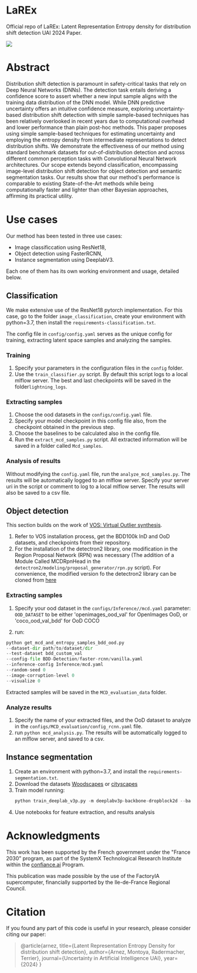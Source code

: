 # LaREx
Official repo of LaREx: Latent Representation Entropy density for distribution shift detection UAI 2024 Paper.

![](https://github.com/CEA-LIST/LaREx/blob/main/object_detection/larex_demo.gif)

# Abstract

Distribution shift detection is paramount in safety-critical tasks that rely on Deep Neural Networks (DNNs). The detection task entails deriving a confidence score to assert whether a new input sample aligns with the training data distribution of the DNN model. While DNN predictive uncertainty offers an intuitive confidence measure, exploring uncertainty-based distribution shift detection with simple sample-based techniques has been relatively overlooked in recent years due to computational overhead and lower performance than plain post-hoc methods. This paper proposes using simple sample-based techniques for estimating uncertainty and employing the entropy density from intermediate representations to detect distribution shifts. We demonstrate the effectiveness of our method using standard benchmark datasets for out-of-distribution detection and across different common perception tasks with Convolutional Neural Network architectures. Our scope extends beyond classification, encompassing image-level distribution shift detection for object detection and semantic segmentation tasks. Our results show that our method's performance is comparable to existing State-of-the-Art methods while being computationally faster and lighter than other Bayesian approaches, affirming its practical utility.

# Use cases
Our method has been tested in three use cases: 
* Image classificcation using ResNet18, 
* Object detection using FasterRCNN, 
* Instance segmentation using DeeplabV3. 
 
Each one of them has its own working environment and usage, detailed below.

## Classification
We make extensive use of the ResNet18 pytorch implementation. For this case, go to the folder `image_classification`, create your environment with python=3.7, then install the `requirements-classification.txt`.

The config file in `config/config.yaml` serves as the unique config for training, extracting latent space samples and analyzing the samples.

### Training
1. Specify your parameters in the configuration files in the `config` folder. 
2. Use the `train_classifier.py` script. By default this script logs to a local mlflow server. The best and last checkpoints will be saved in the folder`lightning_logs`. 

### Extracting samples
1. Choose the ood datasets in the `configs/config.yaml` file. 
2. Specify your model checkpoint in this config file also, from the checkpoint obtained in the previous step. 
3. Choose the baselines to be calculated also in the config file. 
4. Run the `extract_mcd_samples.py` script. All extracted information will be saved in a folder called `Mcd_samples`.

### Analysis of results
Without modifying the `config.yaml` file, run the `analyze_mcd_samples.py`. The results will be automatically logged to an mlflow server. Specify your server uri in the script or comment to log to a local mlflow server. The results will also be saved to a csv file. 

## Object detection
This section builds on the work of [VOS: Virtual Outlier synthesis](https://github.com/deeplearning-wisc/vos). 
1. Refer to VOS installation process, get the BDD100k InD and OoD datasets, and checkpoints from their repository.
2. For the installation of the detectron2 library, one modification in the Region Proposal Network (RPN) was necessary (The addition of a Module Called MCDRpnHead in the `detectron2/modeling/proposal_generator/rpn.py` script). For convenience, the modified version fo the detectron2 library can be cloned from [here](https://github.com/danielm322/detectron2)


### Extracting samples
1. Specify your ood dataset in the `configs/Inference//mcd.yaml` parameter: `OOD_DATASET` to be either 'openimages_ood_val' for OpenImages OoD, or 'coco_ood_val_bdd' for OoD COCO 

2. run:
```python
python get_mcd_and_entropy_samples_bdd_ood.py 
--dataset-dir path/to/dataset/dir
--test-dataset bdd_custom_val 
--config-file BDD-Detection/faster-rcnn/vanilla.yaml 
--inference-config Inference/mcd.yaml 
--random-seed 0 
--image-corruption-level 0 
--visualize 0
```
Extracted samples will be saved in the `MCD_evaluation_data` folder.

### Analyze results
1. Specify the name of your extracted files, and the OoD dataset to analyze in the `configs/MCD_evaluation/config_rcnn.yaml` file.
2. run `python mcd_analysis.py`. The results will be automatically logged to an mlflow server, and saved to a csv.

## Instance segmentation
1. Create an environment with python=3.7, and install the `requirements-segmentation.txt`.
2. Download the datasets [Woodscapes](https://github.com/valeoai/WoodScape) or [cityscapes](https://www.cityscapes-dataset.com/)
3. Train model running:
   ```python
   python train_deeplab_v3p.py -m deeplabv3p-backbone-dropblock2d --batch 16 --epochs 100 --loss_type focal_loss --dataset woodscape --datapath /your_path_to_dataset/WoodScape
   ```
4. Use notebooks for feature extraction, and results analysis


# Acknowledgments
This work has been supported by the French government under the "France 2030” program, as part of the SystemX Technological Research Institute within the [confiance.ai](https://www.confiance.ai/) Program.

This publication was made possible by the use of the FactoryIA supercomputer, financially supported by the Ile-de-France Regional Council.

# Citation

If you found any part of this code is useful in your research, please consider citing our paper:
> @article{arnez,
      title={Latent Representation Entropy Density for distribution shift detection}, 
      author={Arnez, Montoya, Radermacher, Terrier},
      journal={Uncertainty in Artificial Intelligence UAI},
      year={2024}
> }